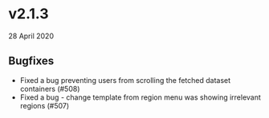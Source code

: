 # v2.1.3

28 April 2020

## Bugfixes

- Fixed a bug preventing users from scrolling the fetched dataset containers (#508)
- Fixed a bug - change template from region menu was showing irrelevant regions (#507)
